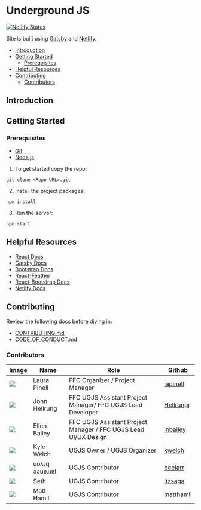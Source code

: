 # Underground JS

[![Netlify Status](https://api.netlify.com/api/v1/badges/d90806bd-c6e6-494d-91fd-2effac0beeb1/deploy-status)](https://app.netlify.com/sites/eager-blackwell-c3d9cd/deploys)

Site is built using [Gatsby](https://www.gatsbyjs.org) and [Netlify](http://netlify.com).

- [Introduction](#introduction)
- [Getting Started](#getting-started)
    + [Prerequisites](#prerequisites)
- [Helpful Resources](#helpful-resources)
- [Contributing](#contributing)
    + [Contributors](#contributors)

## Introduction

## Getting Started

### Prerequisites

- [Git](https://git-scm.com/)
- [Node.js](https://nodejs.org/)

1. To get started copy the repo:

```
git clone <Repo URL>.git
```

2. Install the project packages:

```
npm install
```

3. Run the server:

```
npm start
```

## Helpful Resources

- [React Docs](https://reactjs.org/docs/getting-started.html)
- [Gatsby Docs](https://www.gatsbyjs.org/docs/)
- [Bootstrap Docs](https://getbootstrap.com/docs/4.4/getting-started/introduction/)
- [React-Feather](https://github.com/feathericons/react-feather)
- [React-Bootstrap Docs](https://react-bootstrap.github.io/getting-started/introduction/)
- [Netlify Docs](http://docs.netlify.com)

## Contributing

Review the following docs before diving in:
- [CONTRIBUTING.md](CONTRIBUTING.md)
- [CODE_OF_CONDUCT.md](CODE_OF_CONDUCT.md)

### Contributors

| Image                                                  | Name           | Role                                                            | Github                                     |  
|--------------------------------------------------------|----------------|-----------------------------------------------------------------|--------------------------------------------|
| <img src="https://github.com/lapinell.png?size=72" />  | Laura Pinell   | FFC Organizer / Project Manager                                 | [lapinell](https://github.com/lapinell)    |
| <img src="https://github.com/Hellrungj.png?size=72" /> | John Hellrung  | FFC UGJS Assistant Project Manager/ FFC UGJS Lead Developer     | [Hellrungj](https://github.com/Hellrungj/) |
| <img src="https://github.com/lnbailey.png?size=72" />  | Ellen Bailey   | FFC UGJS Assistant Project Manager / FFC UGJS Lead UI/UX Design | [lnbailey](https://github.com/lnbailey)    |
| <img src="https://github.com/kwelch.png?size=72" />    | Kyle Welch     | UGJS Owner / UGJS Organizer                                     | [kwelch](https://github.com/kwelch)        |
| <img src="https://github.com/beelarr.png?size=72" />   | uoʎɹq ǝɔuɐɹɹɐl | UGJS Contributor                                                | [beelarr](https://github.com/beelarr)      |
| <img src="https://github.com/itzsaga.png?size=72" />   | Seth           | UGJS Contributor                                                | [itzsaga](https://github.com/itzsaga)      |
| <img src="https://github.com/matthamil.png?size=72" /> | Matt Hamil     | UGJS Contributor                                                | [matthamil](https://github.com/matthamil)  |
